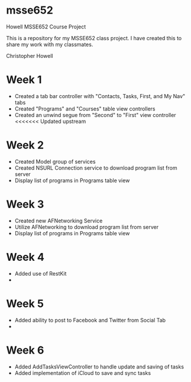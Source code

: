 msse652
=======

Howell MSSE652 Course Project

This is a repository for my MSSE652 class project. I have created this to share my work with my classmates.

Christopher Howell

Week 1 
=======
- Created a tab bar controller with "Contacts, Tasks, First, and My Nav" tabs
- Created "Programs" and "Courses" table view controllers
- Created an unwind segue from "Second" to "First" view controller
<<<<<<< Updated upstream

Week 2
=======
- Created Model group of services
- Created NSURL Connection service to download program list from server
- Display list of programs in Programs table view

Week 3
=======
- Created new AFNetworking Service
- Utilize AFNetworking to download program list from server
- Display list of programs in Programs table view

Week 4 
========
- Added use of RestKit 
- 
Week 5 
=========
- Added ability to post to Facebook and Twitter from Social Tab
- 
Week 6
=========
- Added AddTasksViewController to handle update and saving of tasks
- Added implementation of iCloud to save and sync tasks

